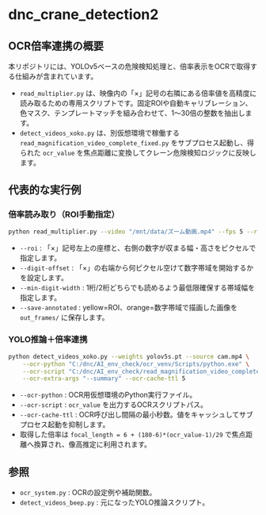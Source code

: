 # dnc_crane_detection2

## OCR倍率連携の概要

本リポジトリには、YOLOv5ベースの危険検知処理と、倍率表示をOCRで取得する仕組みが含まれています。

- `read_multiplier.py` は、映像内の「×」記号の右隣にある倍率値を高精度に読み取るための専用スクリプトです。固定ROIや自動キャリブレーション、色マスク、テンプレートマッチを組み合わせて、1〜30倍の整数を抽出します。
- `detect_videos_xoko.py` は、別仮想環境で稼働する `read_magnification_video_complete_fixed.py` をサブプロセス起動し、得られた `ocr_value` を焦点距離に変換してクレーン危険検知ロジックに反映します。

## 代表的な実行例

### 倍率読み取り（ROI手動指定）
```bash
python read_multiplier.py --video "/mnt/data/ズーム動画.mp4" --fps 5 --roi 1450 960 130 60 --digit-offset 5 --min-digit-width 60 --save-annotated
```
- `--roi` : 「×」記号左上の座標と、右側の数字が収まる幅・高さをピクセルで指定します。
- `--digit-offset` : 「×」の右端から何ピクセル空けて数字帯域を開始するかを設定します。
- `--min-digit-width` : 1桁/2桁どちらでも読めるよう最低限確保する帯域幅を指定します。
- `--save-annotated` : yellow=ROI、orange=数字帯域で描画した画像を `out_frames/` に保存します。

### YOLO推論＋倍率連携
```bash
python detect_videos_xoko.py --weights yolov5s.pt --source cam.mp4 \
    --ocr-python "C:/dnc/AI_env_check/ocr_venv/Scripts/python.exe" \
    --ocr-script "C:/dnc/AI_env_check/read_magnification_video_complete_fixed.py" \
    --ocr-extra-args "--summary" --ocr-cache-ttl 5
```
- `--ocr-python` : OCR用仮想環境のPython実行ファイル。
- `--ocr-script` : `ocr_value` を出力するOCRスクリプトパス。
- `--ocr-cache-ttl` : OCR呼び出し間隔の最小秒数。値をキャッシュしてサブプロセス起動を抑制します。
- 取得した倍率は `focal_length = 6 + (180-6)*(ocr_value-1)/29` で焦点距離へ換算され、像高推定に利用されます。

## 参照
- `ocr_system.py` : OCRの設定例や補助関数。
- `detect_videos_beep.py` : 元になったYOLO推論スクリプト。
